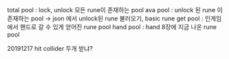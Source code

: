 total pool : lock, unlock 모든 rune이 존재하는 pool
ava pool : unlock 된 rune 이 존재하는 pool -> json 에서 unlock된 rune 불러오기, basic rune
get pool : 인게임에서 핸드로 갈 수 있게 얻어진 rune pool 
hand pool : hand 8장에 지금 나온 rune pool

20191217
hit collider 두개 받냐?

